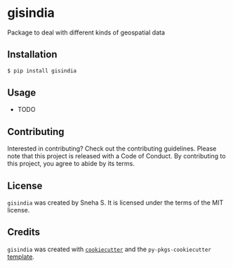 # gisindia

Package to deal with different kinds of geospatial data

## Installation

```bash
$ pip install gisindia
```

## Usage

- TODO

## Contributing

Interested in contributing? Check out the contributing guidelines. Please note that this project is released with a Code of Conduct. By contributing to this project, you agree to abide by its terms.

## License

`gisindia` was created by Sneha S. It is licensed under the terms of the MIT license.

## Credits

`gisindia` was created with [`cookiecutter`](https://cookiecutter.readthedocs.io/en/latest/) and the `py-pkgs-cookiecutter` [template](https://github.com/py-pkgs/py-pkgs-cookiecutter).
